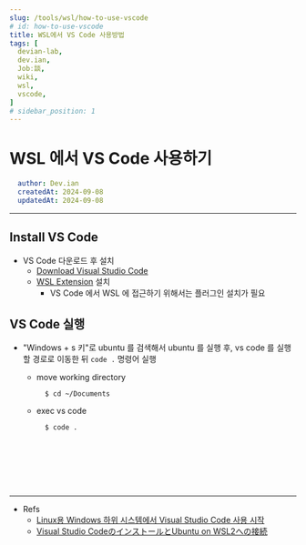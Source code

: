 ```yaml
---
slug: /tools/wsl/how-to-use-vscode
# id: how-to-use-vscode
title: WSL에서 VS Code 사용방법
tags: [
  devian-lab, 
  dev.ian,
  Jobː談,
  wiki,
  wsl,
  vscode,
]
# sidebar_position: 1
---
```


<!--title -->
# WSL 에서 VS Code 사용하기
<!--//title -->

<!-- 
```json
{
  "author": "Dev.ian",
  "createdAt": "2024-09-08",
  "updatedAt": "2024-09-08"
}
``` 
-->

```yaml
  author: Dev.ian
  createdAt: 2024-09-08
  updatedAt: 2024-09-08
```


---

## Install VS Code

  - VS Code 다운로드 후 설치
    + [Download Visual Studio Code](https://code.visualstudio.com/download)
    + [WSL Extension](https://marketplace.visualstudio.com/items?itemName=ms-vscode-remote.remote-wsl) 설치
      - VS Code 에서 WSL 에 접근하기 위해서는 플러그인 설치가 필요

## VS Code 실행

  - "Windows + s 키"로 ubuntu 를 검색해서 ubuntu 를 실행 후, vs code 를 실행할 경로로 이동한 뒤 `code .` 명령어 실행

    + move working directory

      ```shell
        $ cd ~/Documents
      ```

    + exec vs code
    
      ```shell  
        $ code .
      ```






<br /><br /><br /><br /><br />

---
- Refs
  + [Linux용 Windows 하위 시스템에서 Visual Studio Code 사용 시작](https://learn.microsoft.com/ko-kr/windows/wsl/tutorials/wsl-vscode)
  + [Visual Studio CodeのインストールとUbuntu on WSL2への接続](https://qiita.com/hiropon1839/items/0f48d85733ad0c85b3b1#vs-code%E3%82%A4%E3%83%B3%E3%82%B9%E3%83%88%E3%83%BC%E3%83%A9%E3%83%BC%E3%81%AE%E3%83%80%E3%82%A6%E3%83%B3%E3%83%AD%E3%83%BC%E3%83%89)